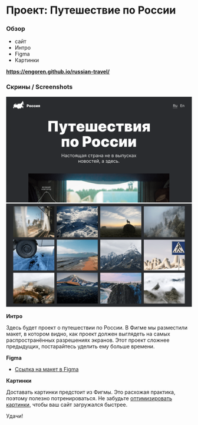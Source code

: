 # Проект: Путешествие по России

### Обзор
* сайт
* Интро
* Figma
* Картинки

**https://engoren.github.io/russian-travel/**

### Скрины / Screenshots
![demo russian travel project 1](https://github.com/engoren/russian-travel/blob/main/russian-travel-screen-1.png)
![demo russian travel project 2](https://github.com/engoren/russian-travel/blob/main/russian-travel-screen-2.png)


**Интро**

Здесь будет проект о путешествии по России.
В Фигме мы разместили макет, в котором видно, как проект должен выглядеть на самых распространённых разрешениях экранов.
Этот проект сложнее предыдущих, постарайтесь уделить ему больше времени.

**Figma**

* [Ссылка на макет в Figma](https://www.figma.com/file/5S2WSbEFL6awjVWJ0NWL8Q/Sprint-3_-Russia-_-desktop-mobile?node-id=28503%3A0)

**Картинки**

Доставать картинки предстоит из Фигмы. Это расхожая практика, поэтому полезно потренироваться.
Не забудьте [оптимизировать картинки](https://tinypng.com/), чтобы ваш сайт загружался быстрее.

Удачи!
